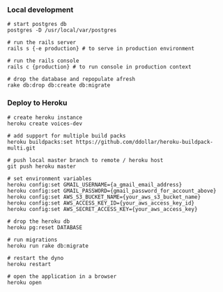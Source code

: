 ### Local development  
  
<pre><code># start postgres db  
postgres -D /usr/local/var/postgres  
  
# run the rails server   
rails s {-e production} # to serve in production environment  
  
# run the rails console  
rails c {production} # to run console in production context

# drop the database and repopulate afresh
rake db:drop db:create db:migrate</code></pre>

### Deploy to Heroku

<pre><code># create heroku instance  
heroku create voices-dev  
  
# add support for multiple build packs  
heroku buildpacks:set https://github.com/ddollar/heroku-buildpack-multi.git  
  
# push local master branch to remote / heroku host  
git push heroku master  

# set environment variables  
heroku config:set GMAIL_USERNAME={a_gmail_email_address}  
heroku config:set GMAIL_PASSWORD={gmail_password_for_account_above}
heroku config:set AWS_S3_BUCKET_NAME={your_aws_s3_bucket_name}  
heroku config:set AWS_ACCESS_KEY_ID={your_aws_access_key_id}  
heroku config:set AWS_SECRET_ACCESS_KEY={your_aws_access_key}  
  
# drop the heroku db  
heroku pg:reset DATABASE  
  
# run migrations  
heroku run rake db:migrate  
  
# restart the dyno  
heroku restart  
  
# open the application in a browser  
heroku open</code></pre>
